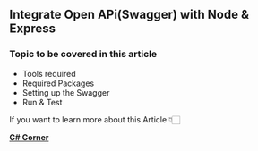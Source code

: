 ## Integrate Open APi(Swagger) with Node & Express

### Topic to be covered in this article
- Tools required
- Required Packages
- Setting up the Swagger
- Run & Test

If you want to learn more about this Article 👇🏻

[**C# Corner**](https://www.c-sharpcorner.com/article/integrate-swagger-open-api-with-node-express/ "C# Corner")
